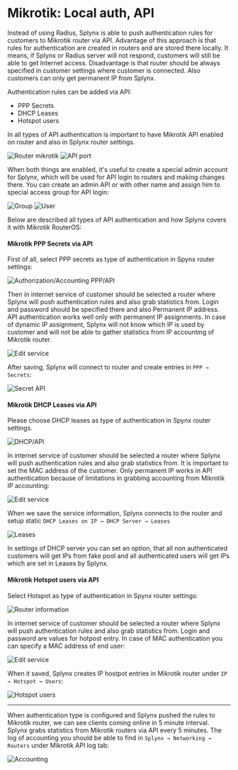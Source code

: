 Mikrotik: Local auth, API
==========

Instead of using Radius, Splynx is able to push authentication rules for customers to Mikrotik router via API. Advantage of this approach is that rules for authentication are created in routers and are stored there locally. It means, if Splynx or Radius server will not respond, customers will still  be able to get Internet access. Disadvantage is that router should be always specified in customer settings where customer is connected. Also customers can only get permanent IP from Splynx.


Authentication rules can be added via API:

* PPP Secrets
* DHCP Leases
* Hotspot users

In all types of API authentication is important to have Mikrotik API enabled on router and also in Splynx router settings.

![Router mikrotik](static_ip_api.png)
![API port](api_port.png)


When both things are enabled, it's useful to create a special admin account for Splynx, which will be used for API login to routers and making changes there. You can create an admin API or with other name and assign him to special access group for API login:

![Group](group.png)
![User](user.png)

Below are described all types of API authentication and how Splynx covers it with Mikrotik RouterOS:


#### Mikrotik PPP Secrets via API

First of all, select PPP secrets as type of authentication in Spynx router settings:

![Authorization/Accounting PPP/API](api_secrets.png)


Then in internet service of customer should be selected a router where Splynx will push authentication rules and also grab statistics from. Login and password should be specified there and also Permanent IP address. API authentication works well only with permanent IP assignments. In case of dynamic IP assignment, Splynx will not know which IP is used by customer and will not be able to gather statistics from IP accounting of Mikrotik router.

![Edit service](edit_service.png)

After saving, Splynx will connect to router and create entries in `PPP → Secrets`:

![Secret API](secrets_api.png)


#### Mikrotik DHCP Leases via API

Please choose DHCP leases as type of authentication in Spynx router settings.

![DHCP/API](aa_dhcp.png)

In internet service of customer should be selected a router where Splynx will push authentication rules and also grab statistics from. It is important to set the MAC address of the customer. Only permanent IP works in API authentication because of limitations in grabbing accounting from Mikrotik IP accounting:

![Edit service](edit_service1.png)

When we save the service information, Splynx connects to the router and setup static `DHCP Leases on IP → DHCP Server → Leases`

![Leases](leases.png)

In settings of DHCP server you can set an option, that all non authenticated customers will get IPs from fake pool and all authenticated users will get IPs which are set in Leases by Splynx.



#### Mikrotik Hotspot users via API

Select Hotspot as type of authentication in Spynx router settings:

![Router information](router_info.png)


In internet service of customer should be selected a router where Splynx will push authentication rules and also grab statistics from. Login and password are values for hotpost entry. In case of MAC authentication you can specify a MAC address of end user:

![Edit service](edit_service2.png)


When it saved, Splynx creates IP hostpot entries in Mikrotik router under `IP → Hotspot → Users`:

![Hotspot users](hs_users.png)

---
When authentication type is configured and Splynx pushed the rules to Mikrotik router, we can see clients coming online in 5 minute interval. Splynx grabs statistics from Mikrotik routers via API every 5 minutes. The log of accounting you should be able to find in `Splynx → Networking → Routers` under Mikrotik API log tab:

![Accounting](accounting.png)
